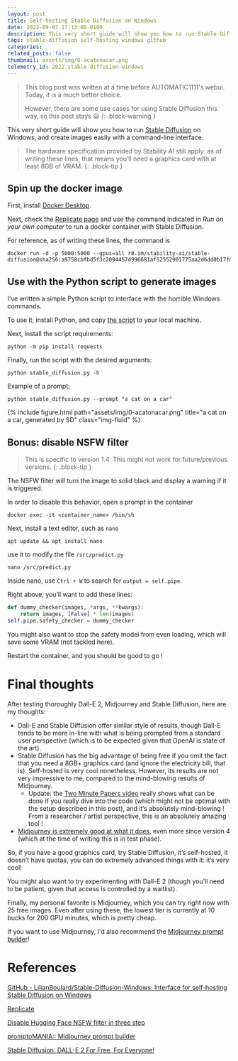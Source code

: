 ```yaml
---
layout: post
title: Self-hosting Stable Diffusion on Windows
date: 2022-09-07 17:13:00-0100
description: This very short guide will show you how to run Stable Diffusion on Windows, and create images easily with a command-line interface.
tags: stable-diffusion self-hosting windows github
categories: 
related_posts: false
thumbnail: assets/img/0-acatonacar.png
telemetry_id: 2022-stable-diffusion-windows
---
```


> This blog post was written at a time before AUTOMATIC1111's webui. Today, it is a much better choice.
> 
> However, there are some use cases for using Stable Diffusion this way, so this post stays 😃
{: .block-warning }

This very short guide will show you how to run [Stable Diffusion](https://stability.ai/blog/stable-diffusion-announcement) on Windows, and create images easily with a command-line interface.

> The hardware specification provided by Stability AI still apply:
> as of writing these lines, that means you’ll need a graphics card with at least 8GB of VRAM.
{: .block-tip }

## Spin up the docker image

First, install [Docker Desktop](https://docs.docker.com/desktop/install/windows-install/).

Next, check the [Replicate page](https://replicate.com/stability-ai/stable-diffusion) and use the command indicated in *Run on your own computer* to run a docker container with Stable Diffusion.

For reference, as of writing these lines, the command is

```
docker run -d -p 5000:5000 --gpus=all r8.im/stability-ai/stable-diffusion@sha256:a9758cbfbd5f3c2094457d996681af52552901775aa2d6dd0b17fd15df959bef
```

## Use with the Python script to generate images

I’ve written a simple Python script to interface with the horrible Windows commands.

To use it, install Python, and copy [the script](https://github.com/LilianBoulard/Stable-Diffusion-Windows/blob/main/stable_diffusion.py) to your local machine.

Next, install the script requirements:

```
python -m pip install requests
```

Finally, run the script with the desired arguments:

```
python stable_diffusion.py -h
```

Example of a prompt:

```
python stable_diffusion.py --prompt "a cat on a car"
```

<div class="row justify-content-center">
    <div class="col-7 mt-3 mt-md-0">
        {% include figure.html path="assets/img/0-acatonacar.png" title="a cat on a car, generated by SD" class="img-fluid" %}
    </div>
</div>

## Bonus: disable NSFW filter

> This is specific to version 1.4. This might not work for future/previous versions.
{: .block-tip }

The NSFW filter will turn the image to solid black and display a warning if it is triggered.

In order to disable this behavior, open a prompt in the container

```
docker exec -it <container_name> /bin/sh
```

Next, install a text editor, such as `nano`

```
apt update && apt install nano
```

use it to modify the file `/src/predict.py`

```
nano /src/predict.py
```

Inside nano, use `Ctrl + W` to search for `output = self.pipe`.

Right above, you’ll want to add these lines: 

```python
def dummy_checker(images, *args, **kwargs):
    return images, [False] * len(images)
self.pipe.safety_checker = dummy_checker
```

You might also want to stop the safety model from even loading, which will save some VRAM (not tackled here).

Restart the container, and you should be good to go !

# Final thoughts

After testing thoroughly Dall-E 2, Midjourney and Stable Diffusion, here are my thoughts:

- Dall-E and Stable Diffusion offer similar style of results, though Dall-E tends to be more in-line with what is being prompted from a standard user perspective (which is to be expected given that OpenAI is state of the art).
- Stable Diffusion has the big advantage of being free if you omit the fact that you need a 8GB+ graphics card (and ignore the electricity bill, that is). Self-hosted is very cool nonetheless. 
However, its results are not very impressive to me, compared to the mind-blowing results of Midjourney.
  - Update: the [Two Minute Papers video](https://youtu.be/nVhmFski3vg) really shows what can be done if you really dive into the code (which might not be optimal with the setup described in this post), and it’s absolutely mind-blowing !
    From a researcher / artist perspective, this is an absolutely amazing tool !
- [Midjourney is extremely good at what it does](https://www.midjourney.com/showcase/), even more since version 4 (which at the time of writing this is in test phase).

So, if you have a good graphics card, try Stable Diffusion, it’s self-hosted, it doesn’t have quotas, you can do extremely advanced things with it: it’s very cool!

You might also want to try experimenting with Dall-E 2 (though you’ll need to be patient, given that access is controlled by a waitlist).

Finally, my personal favorite is Midjourney, which you can try right now with 25 free images. Even after using these, the lowest tier is currently at 10 bucks for 200 GPU minutes, which is pretty cheap.

If you want to use Midjourney, I'd also recommend the [Midjourney prompt builder](https://promptomania.com/midjourney-prompt-builder/)!

# References

[GitHub - LilianBoulard/Stable-Diffusion-Windows: Interface for self-hosting Stable Diffusion on Windows](https://github.com/LilianBoulard/Stable-Diffusion-Windows)

[Replicate](https://replicate.com/stability-ai/stable-diffusion)

[Disable Hugging Face NSFW filter in three step](https://www.reddit.com/r/StableDiffusion/comments/wxba44/disable_hugging_face_nsfw_filter_in_three_step/)

[promptoMANIA:: Midjourney prompt builder](https://promptomania.com/midjourney-prompt-builder/)

[Stable Diffusion: DALL-E 2 For Free, For Everyone!](https://youtu.be/nVhmFski3vg)
